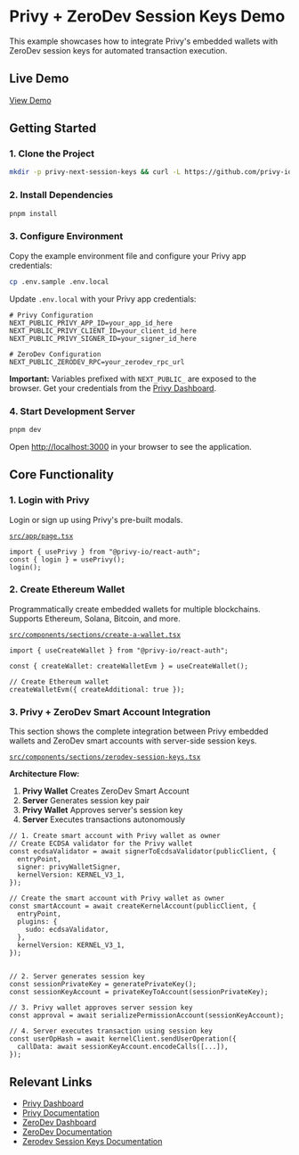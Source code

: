 # Privy + ZeroDev Session Keys Demo

This example showcases how to integrate Privy's embedded wallets with ZeroDev session keys for automated transaction execution.

## Live Demo

[View Demo]({{DEPLOY_URL}})

## Getting Started

### 1. Clone the Project

```bash
mkdir -p privy-next-session-keys && curl -L https://github.com/privy-io/privy-examples/archive/main.tar.gz | tar -xz --strip=3 -C privy-next-session-keys examples-main/examples/privy-next-session-keys && cd privy-next-session-keys
```

### 2. Install Dependencies

```bash
pnpm install
```

### 3. Configure Environment

Copy the example environment file and configure your Privy app credentials:

```bash
cp .env.sample .env.local
```

Update `.env.local` with your Privy app credentials:

```env
# Privy Configuration
NEXT_PUBLIC_PRIVY_APP_ID=your_app_id_here
NEXT_PUBLIC_PRIVY_CLIENT_ID=your_client_id_here
NEXT_PUBLIC_PRIVY_SIGNER_ID=your_signer_id_here

# ZeroDev Configuration
NEXT_PUBLIC_ZERODEV_RPC=your_zerodev_rpc_url
```

**Important:** Variables prefixed with `NEXT_PUBLIC_` are exposed to the browser. Get your credentials from the [Privy Dashboard](https://dashboard.privy.io).

### 4. Start Development Server

```bash
pnpm dev
```

Open [http://localhost:3000](http://localhost:3000) in your browser to see the application.

## Core Functionality

### 1. Login with Privy

Login or sign up using Privy's pre-built modals.

[`src/app/page.tsx`](./src/app/page.tsx)

```tsx
import { usePrivy } from "@privy-io/react-auth";
const { login } = usePrivy();
login();
```

### 2. Create Ethereum Wallet

Programmatically create embedded wallets for multiple blockchains. Supports Ethereum, Solana, Bitcoin, and more.

[`src/components/sections/create-a-wallet.tsx`](./src/components/sections/create-a-wallet.tsx)

```tsx
import { useCreateWallet } from "@privy-io/react-auth";

const { createWallet: createWalletEvm } = useCreateWallet();

// Create Ethereum wallet
createWalletEvm({ createAdditional: true });
```

### 3. Privy + ZeroDev Smart Account Integration

This section shows the complete integration between Privy embedded wallets and ZeroDev smart accounts with server-side session keys.

[`src/components/sections/zerodev-session-keys.tsx`](./src/components/sections/zerodev-session-keys.tsx)

**Architecture Flow:**

1. **Privy Wallet** Creates ZeroDev Smart Account
2. **Server** Generates session key pair
3. **Privy Wallet** Approves server's session key
4. **Server** Executes transactions autonomously

```tsx
// 1. Create smart account with Privy wallet as owner
// Create ECDSA validator for the Privy wallet
const ecdsaValidator = await signerToEcdsaValidator(publicClient, {
  entryPoint,
  signer: privyWalletSigner,
  kernelVersion: KERNEL_V3_1,
});

// Create the smart account with Privy wallet as owner
const smartAccount = await createKernelAccount(publicClient, {
  entryPoint,
  plugins: {
    sudo: ecdsaValidator,
  },
  kernelVersion: KERNEL_V3_1,
});


// 2. Server generates session key
const sessionPrivateKey = generatePrivateKey();
const sessionKeyAccount = privateKeyToAccount(sessionPrivateKey);

// 3. Privy wallet approves server session key
const approval = await serializePermissionAccount(sessionKeyAccount);

// 4. Server executes transaction using session key
const userOpHash = await kernelClient.sendUserOperation({
  callData: await sessionKeyAccount.encodeCalls([...]),
});
```

## Relevant Links

- [Privy Dashboard](https://dashboard.privy.io)
- [Privy Documentation](https://docs.privy.io)
- [ZeroDev Dashboard](https://dashboard.zerodev.app/)
- [ZeroDev Documentation](https://docs.zerodev.app/)
- [Zerodev Session Keys Documentation](https://docs.zerodev.app/sdk/permissions/intro)
